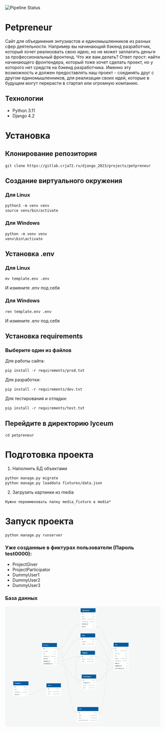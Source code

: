 ![Pipeline Status](https://gitlab.crja72.ru/django_2023/projects/petpreneur/badges/main/pipeline.svg)

# Petpreneur

Сайт для объединения энтузиастов и единомышленников из разных сфер деятельности.
Например вы начинающий бэкенд разработчик, который хочет реализовать свою идею, но не может заплатить деньги за профессиональный фронтенд. Что же вам делать? Ответ прост: найти начинающего фронтендера, который тоже хочет сделать проект, но у которого нет средств на бэкенд разработчика. Именно эту возможность и должен предоставлять наш проект - соединять друг с другом единомышленников, для реализации своих идей, которые в будущем могут перерасти в стартап или огромную компанию.

## Технологии
- Python 3.11
- Django 4.2

# Установка 
## Клонирование репозитория
```
git clone https://gitlab.crja72.ru/django_2023/projects/petpreneur
```
## Создание виртуального окружения
### Для Linux
```
python3 -m venv venv
source venv/bin/activate
```
### Для Windows
```
python -m venv venv
venv\bin\activate
```
## Установка .env
### Для Linux
```
mv template.env .env
```
И измените .env под себя
### Для Windows
```
ren template.env .env
```
И измените .env под себя

## Установка requirements
### Выберите один из файлов
Для работы сайта:
```
pip install -r requirements/prod.txt
```
Для разработки:
```
pip install -r requirements/dev.txt
```
Для тестирования и отладки:
```
pip install -r requirements/test.txt
```

## Перейдите в директорию lyceum
```
cd petpreneur
```

# Подготовка проекта
1. Наполнить БД объектами
```
python manage.py migrate
python manage.py loaddata fixtures/data.json
```
2. Загрузить картинки из media
```
Нужно переименовать папку media_fixture в media*
```


# Запуск проекта
```
python manage.py runserver
```

### Уже созданные в фиктурах пользователи (Пароль test0000):

* ProjectGiver
* ProjectParticipator
* DummyUser1
* DummyUser2
* DummyUser3

### База данных
![DataBase](ER.jpeg)
